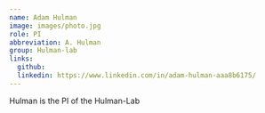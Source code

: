 ```yaml
---
name: Adam Hulman
image: images/photo.jpg
role: PI
abbreviation: A. Hulman
group: Hulman-lab
links:
  github: 
  linkedin: https://www.linkedin.com/in/adam-hulman-aaa8b6175/
---
```


Hulman is the PI of the Hulman-Lab
